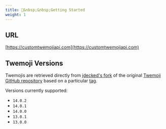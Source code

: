 ```yaml
---
title: 🔑&nbsp;&nbsp;Getting Started
weight: 1
---
```


## URL

[https://customtwemojiapi.com](https://customtwemojiapi.com)

## Twemoji Versions

Twemojis are retrieved directly from [jdecked's fork](https://github.com/jdecked/twemoji#readme) of the original [Twemoji GitHub repository](https://github.com/twitter/twemoji) based on a particular [tag](https://github.com/jdecked/twemoji/tags).

Versions currently supported:

- `14.0.2`
- `14.0.1`
- `14.0.0`
- `13.0.1`
- `13.0.0`
